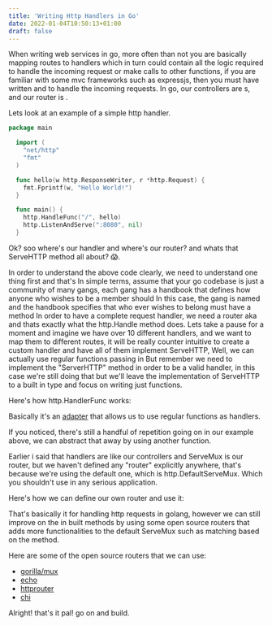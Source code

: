 ```yaml
---
title: 'Writing Http Handlers in Go'
date: 2022-01-04T10:50:13+01:00
draft: false
---
```


When writing web services in go, more often than not you are basically mapping routes to handlers which in turn could contain all the logic required to handle the incoming request or make calls to other functions, if you are familiar with some mvc frameworks such as expressjs, then you must have written and to handle the incoming requests. In go, our controllers are s, and our router is .

Lets look at an example of a simple http handler.

```go {linenos=true}
package main

  import (
    "net/http"
    "fmt"
  )

  func hello(w http.ResponseWriter, r *http.Request) {
    fmt.Fprintf(w, "Hello World!")
  }

  func main() {
    http.HandleFunc("/", hello)
    http.ListenAndServe(":8080", nil)
  }
```

Ok? soo where's our handler and where's our router? and whats that ServeHTTP method all about? 😱.

In order to understand the above code clearly, we need to understand one thing first and that's In simple terms, assume that your go codebase is just a community of many gangs, each gang has a handbook that defines how anyone who wishes to be a member should In this case, the gang is named and the handbook specifies that who ever wishes to belong must have a method
In order to have a complete request handler, we need a router aka and thats exactly what the http.Handle method does. Lets take a pause for a moment and imagine we have over 10 different handlers, and we want to map them to different routes, it will be really counter intuitive to create a custom handler and have all of them implement ServeHTTP, Well, we can actually use regular functions passing in But remember we need to implement the "ServerHTTP" method in order to be a valid handler, in this case we're still doing that but we'll leave the implementation of ServeHTTP to a built in type and focus on writing just functions.

Here's how http.HandlerFunc works:

Basically it's an [adapter](https://golangbyexample.com/adapter-design-pattern-go/) that allows us to use regular functions as handlers.

If you noticed, there's still a handful of repetition going on in our example above, we can abstract that away by using another function.

Earlier i said that handlers are like our controllers and ServeMux is our router, but we haven't defined any "router" explicitly anywhere, that's because we're using the default one, which is http.DefaultServeMux. Which you shouldn't use in any serious application.

Here's how we can define our own router and use it:

That's basically it for handling http requests in golang, however we can still improve on the in built methods by using some open source routers that adds more functionalities to the default ServeMux such as matching based on the method.

Here are some of the open source routers that we can use:

- [gorilla/mux](https://github.com/gorilla/mux)
- [echo](https://github.com/labstack/echo)
- [httprouter](https://github.com/julienschmidt/httprouter)
- [chi](https://github.com/go-chi/chi)

Alright! that's it pal! go on and build.
